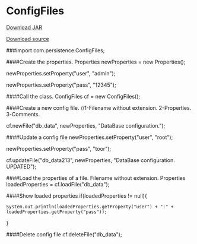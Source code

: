 # ConfigFiles

[Download JAR](https://github.com/FMR7/ConfigFiles/raw/master/dist/ConfigFiles.jar)

[Download source](https://github.com/FMR7/ConfigFiles/archive/master.zip)

###import com.persistence.ConfigFiles;

####Create the properties.
Properties newProperties = new Properties();

newProperties.setProperty("user", "admin");

newProperties.setProperty("pass", "12345");

####Call the class.
ConfigFiles cf = new ConfigFiles();

####Create a new config file. 
//1-Filename without extension. 2-Properties. 3-Comments.

cf.newFile("db_data", newProperties, "DataBase configuration.");

####Update a config file
newProperties.setProperty("user", "root");

newProperties.setProperty("pass", "toor");

cf.updateFile("db_data213", newProperties, "DataBase configuration. UPDATED");

####Load the properties of a file. Filename without extension.
Properties loadedProperties = cf.loadFile("db_data");

####Show loaded properties
if(loadedProperties != null){

    System.out.println(loadedProperties.getProperty("user") + ":" + loadedProperties.getProperty("pass"));
    
}

####Delete config file
cf.deleteFile("db_data");

